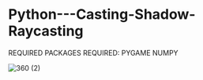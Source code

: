 # Python---Casting-Shadow-Raycasting
REQUIRED PACKAGES REQUIRED:
  PYGAME 
  NUMPY

![360 (2)](https://user-images.githubusercontent.com/48150537/74812861-3d3ec380-531a-11ea-8359-58be676cadc9.png)
